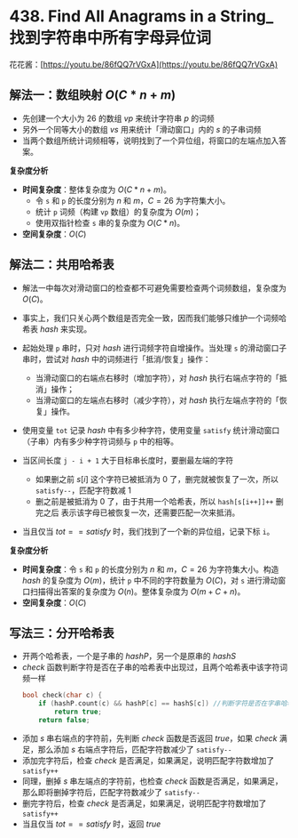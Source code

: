 # 438. Find All Anagrams in a String_找到字符串中所有字母异位词

花花酱：[https://youtu.be/86fQQ7rVGxA](https://youtu.be/86fQQ7rVGxA)

## 解法一：数组映射 $O(C*n + m)$

- 先创建一个大小为 $26$ 的数组 $vp$ 来统计字符串 $p$ 的词频
- 另外一个同等大小的数组 $vs$ 用来统计「滑动窗口」内的 $s$ 的子串词频
- 当两个数组所统计词频相等，说明找到了一个异位组，将窗口的左端点加入答案。

**复杂度分析**
- **时间复杂度**：整体复杂度为 $O(C*n + m)$。
  - 令 `s` 和 `p` 的长度分别为 $n$ 和 $m$，$C = 26$ 为字符集大小。
  - 统计 `p` 词频（构建 `vp` 数组）的复杂度为 $O(m)$；
  - 使用双指针检查 `s` 串的复杂度为 $O(C * n)$。
- **空间复杂度**：$O(C)$

## 解法二：共用哈希表

- 解法一中每次对滑动窗口的检查都不可避免需要检查两个词频数组，复杂度为 $O(C)$。
- 事实上，我们只关心两个数组是否完全一致，因而我们能够只维护一个词频哈希表 $hash$ 来实现。
- 起始处理 `p` 串时，只对 $hash$ 进行词频字符自增操作。当处理 `s` 的滑动窗口子串时，尝试对 $hash$ 中的词频进行「抵消/恢复」操作：
  - 当滑动窗口的右端点右移时（增加字符），对 $hash$ 执行右端点字符的「抵消」操作；
  - 当滑动窗口的左端点右移时（减少字符），对 $hash$ 执行左端点字符的「恢复」操作。

- 使用变量 `tot` 记录 $hash$ 中有多少种字符，使用变量 `satisfy` 统计滑动窗口（子串）内有多少种字符词频与 `p` 中的相等。

- 当区间长度 `j - i + 1` 大于目标串长度时，要删最左端的字符
  - 如果删之前 $s[i]$ 这个字符已被抵消为 $0$ 了，删完就被恢复了一次，所以 `satisfy--`，匹配字符数减 $1$
  - 删之前是被抵消为 $0$ 了，由于共用一个哈希表，所以 `hash[s[i++]]++` 删完之后 表示该字母已被恢复一次，还需要匹配一次来抵消。

- 当且仅当 $tot == satisfy$ 时，我们找到了一个新的异位组，记录下标 `i`。

**复杂度分析**
- **时间复杂度**：令 `s` 和 `p` 的长度分别为 $n$ 和 $m$，$C = 26$ 为字符集大小。构造 $hash$ 的复杂度为 $O(m)$，统计 `p` 中不同的字符数量为 $O(C)$，对 `s` 进行滑动窗口扫描得出答案的复杂度为 $O(n)$。整体复杂度为 $O(m + C + n)$。
- **空间复杂度**：$O(C)$

## 写法三：分开哈希表

- 开两个哈希表，一个是子串的 $hashP$，另一个是原串的 $hashS$
- $check$ 函数判断字符是否在子串的哈希表中出现过，且两个哈希表中该字符词频一样
  ```cpp
  bool check(char c) {
      if (hashP.count(c) && hashP[c] == hashS[c]) //判断字符是否在字串哈希表中出现且数量一样
          return true;
      return false;
  ```
- 添加 $s$ 串右端点的字符前，先判断 $check$ 函数是否返回 $true$，如果 $check$ 满足，那么添加 $s$ 右端点字符后，匹配字符数减少了 `satisfy--`
- 添加完字符后，检查 $check$ 是否满足，如果满足，说明匹配字符数增加了 `satisfy++`
- 同理，删掉 $s$ 串左端点的字符前，也检查 $check$ 函数是否满足，如果满足，那么即将删掉字符后，匹配字符数减少了 `satisfy--`
- 删完字符后，检查 $check$ 是否满足，如果满足，说明匹配字符数增加了 `satisfy++`
- 当且仅当 $tot == satisfy$ 时，返回 $true$
